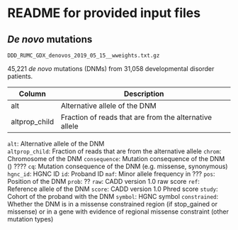 # README for provided input files  

## *De novo* mutations

`DDD_RUMC_GDX_denovos_2019_05_15__wweights.txt.gz`

45,221 *de novo* mutations (DNMs) from 31,058 developmental disorder patients.

| Column | Description |
| --- | --- |
| alt  | Alternative allele of the DNM |
| altprop_child | Fraction of reads that are from the alternative allele |


`alt`: Alternative allele of the DNM  
`altprop_child`: Fraction of reads that are from the alternative allele
`chrom`: Chromosome of the DNM
`consequence`: Mutation consequence of the DNM () ????
`cq`: Mutation consequence of the DNM (e.g. missense, synonymous)
`hgnc_id`: HGNC ID
`id`: Proband ID
`maf`: Minor allele frequency in ???
`pos`: Position of the DNM
`prob`: ??
`raw`: CADD version 1.0 raw score
`ref`: Reference allele of the DNM
`score`: CADD version 1.0 Phred score
`study`: Cohort of the proband with the DNM
`symbol`: HGNC symbol
`constrained`: Whether the DNM is in a missense constrained region (if stop_gained or missense) or in a gene with evidence of regional missense constraint (other mutation types)